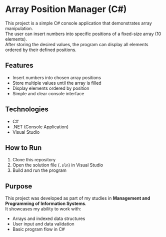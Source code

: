 # Array Position Manager (C#)

This project is a simple C# console application that demonstrates array manipulation.  
The user can insert numbers into specific positions of a fixed-size array (10 elements).  
After storing the desired values, the program can display all elements ordered by their defined positions.

## Features
- Insert numbers into chosen array positions  
- Store multiple values until the array is filled  
- Display elements ordered by position  
- Simple and clear console interface  

## Technologies
- C#  
- .NET (Console Application)  
- Visual Studio  

## How to Run
1. Clone this repository  
2. Open the solution file (`.sln`) in Visual Studio  
3. Build and run the program  

## Purpose
This project was developed as part of my studies in **Management and Programming of Information Systems**.  
It showcases my ability to work with:
- Arrays and indexed data structures  
- User input and data validation  
- Basic program flow in C#  
